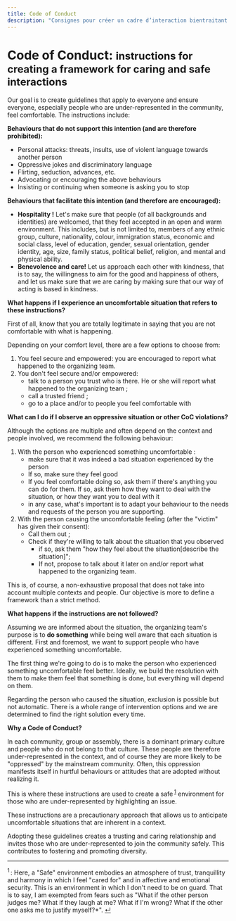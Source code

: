 ```yaml
--- 
title: Code of Conduct
description: "Consignes pour créer un cadre d’interaction bientraitant et protecteur"
---
```


<div class="wrapper text-left" markdown="1">

# Code of Conduct: <small>instructions for creating a framework for caring and safe interactions</small>

Our goal is to create guidelines that apply to everyone and ensure everyone, especially people who are under-represented in the community, feel comfortable. The instructions include:

**Behaviours that do not support this intention (and are therefore prohibited):**

* Personal attacks: threats, insults, use of violent language towards another person
* Oppressive jokes and discriminatory language
* Flirting, seduction, advances, etc.
* Advocating or encouraging the above behaviours
* Insisting or continuing when someone is asking you to stop

**Behaviours that facilitate this intention (and therefore are encouraged):**

* **Hospitality !** Let's make sure that people (of all backgrounds and identities) are welcomed, that they feel accepted in an open and warm environment. This includes, but is not limited to, members of any ethnic group, culture, nationality, colour, immigration status, economic and social class, level of education, gender, sexual orientation, gender identity, age, size, family status, political belief, religion, and mental and physical ability.
* **Benevolence and care!** Let us approach each other with kindness, that is to say, the willingness to aim for the good and happiness of others, and let us make sure that we are caring by making sure that our way of acting is based in kindness.

**What happens if I experience an uncomfortable situation that refers to these instructions?**

First of all, know that you are totally legitimate in saying that you are not comfortable with what is happening.

Depending on your comfort level, there are a few options to choose from:

1. You feel secure and empowered: you are encouraged to report what happened to the organizing team.
2. You don't feel secure and/or empowered:
    * talk to a person you trust who is there. He or she will report what happened to the organizing team ;
    * call a trusted friend ;
    * go to a place and/or to people you feel comfortable with

**What can I do if I observe an oppressive situation or other CoC violations?**

Although the options are multiple and often depend on the context and people involved, we recommend the following behaviour:

1. With the person who experienced something uncomfortable : 
    * make sure that it was indeed a bad situation experienced by the person
    * If so, make sure they feel good
    * If you feel comfortable doing so, ask them if there's anything you can do for them. If so, ask them how they want to deal with the situation, or how they want you to deal with it
    * in any case, what's important is to adapt your behaviour to the needs and requests of the person you are supporting.
2. With the person causing the uncomfortable feeling (after the "victim" has given their consent): 
    * Call them out ;
    * Check if they're willing to talk about the situation that you observed 
        * if so, ask them "how they feel about the situation[describe the situation]";
        * If not, propose to talk about it later on and/or report what happened to the organizing team.

This is, of course, a non-exhaustive proposal that does not take into account multiple contexts and people. Our objective is more to define a framework than a strict method.

**What happens if the instructions are not followed?**

Assuming we are informed about the situation, the organizing team's purpose is to **do something** while being well aware that each situation is different. First and foremost, we want to support people who have experienced something uncomfortable.

The first thing we're going to do is to make the person who experienced something uncomfortable feel better. Ideally, we build the resolution with them to make them feel that something is done, but everything will depend on them.

Regarding the person who caused the situation, exclusion is possible but not automatic. There is a whole range of intervention options and we are determined to find the right solution every time.

**Why a Code of Conduct?**

In each community, group or assembly, there is a dominant primary culture and people who do not belong to that culture. These people are therefore under-represented in the context, and of course they are more likely to be "oppressed" by the mainstream community. Often, this oppression manifests itself in hurtful behaviours or attitudes that are adopted without realizing it.

This is where these instructions are used to create a safe&#8239;<sup><a href="#note1" id="note1-source">1</a></sup> environment for those who are under-represented by highlighting an issue.

These instructions are a precautionary approach that allows us to anticipate uncomfortable situations that are inherent in a context.

Adopting these guidelines creates a trusting and caring relationship and invites those who are under-represented to join the community safely. This contributes to fostering and promoting diversity.

***

<sup id="note1">1</sup>&#8239;: Here, a "Safe" environment embodies an atmosphere of trust, tranquillity and harmony in which I feel "cared for" and in affective and emotional security. This is an environment in which I don't need to be on guard. That is to say, I am exempted from fears such as "What if the other person judges me? What if they laugh at me? What if I'm wrong? What if the other one asks me to justify myself?*". <a href="#note1-source">↵</a>

</div>
